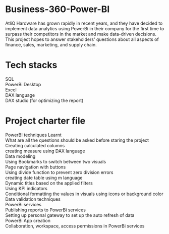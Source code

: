 # Business-360-Power-BI
AtliQ Hardware has grown rapidly in recent years, and they have decided to implement data analytics using PowerBi in their company for the first time to surpass their competitors in the market and make data-driven decisions. This project hopes to answer stakeholders' questions about all aspects of finance, sales, marketing, and supply chain.

# Tech stacks  
SQL  
PowerBi Desktop  
Excel  
DAX language  
DAX studio (for optimizing the report)  
  
# Project charter file  
PowerBI techniques Learnt  
What are all the questions should be asked before staring the project  
Creating calculated columns  
creating measure using DAX language  
Data modeling  
Using Bookmarks to switch between two visuals  
Page navigation with buttons  
Using divide function to prevent zero division errors  
creating date table using m language  
Dynamic titles based on the applied filters  
Using KPI indicators  
Conditional formatting the values in visuals using icons or background color  
Data validation techniques  
PowerBi services  
Publishing reports to PowerBi services  
Setting up personal gateway to set up the auto refresh of data  
PowerBi App creation  
Collaboration, workspace, access permissions in PowerBi services  
